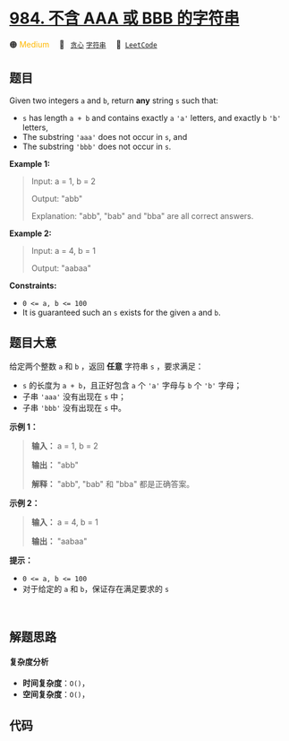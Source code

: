 # [984. 不含 AAA 或 BBB 的字符串](https://leetcode.com/problems/string-without-aaa-or-bbb)

🟠 <font color=#ffb800>Medium</font>&emsp; 🔖&ensp; [`贪心`](/leetcode/outline/tag/greedy.md) [`字符串`](/leetcode/outline/tag/string.md)&emsp; 🔗&ensp;[`LeetCode`](https://leetcode.com/problems/string-without-aaa-or-bbb)

## 题目

Given two integers `a` and `b`, return **any** string `s` such that:

  * `s` has length `a + b` and contains exactly `a` `'a'` letters, and exactly `b` `'b'` letters,
  * The substring `'aaa'` does not occur in `s`, and
  * The substring `'bbb'` does not occur in `s`.



**Example 1:**

> Input: a = 1, b = 2
> 
> Output: "abb"
> 
> Explanation: "abb", "bab" and "bba" are all correct answers.

**Example 2:**

> Input: a = 4, b = 1
> 
> Output: "aabaa"

**Constraints:**

  * `0 <= a, b <= 100`
  * It is guaranteed such an `s` exists for the given `a` and `b`.


## 题目大意

给定两个整数 `a` 和 `b` ，返回 **任意**  字符串 `s` ，要求满足：

  * `s` 的长度为 `a + b`，且正好包含 `a` 个 `'a'` 字母与 `b` 个 `'b'` 字母；
  * 子串 `'aaa'` 没有出现在 `s` 中；
  * 子串 `'bbb'` 没有出现在 `s` 中。



**示例 1：**

> 
> 
> 
> 
> 
> **输入：** a = 1, b = 2
> 
> **输出：** "abb"
> 
> **解释：** "abb", "bab" 和 "bba" 都是正确答案。
> 
> 

**示例 2：**

> 
> 
> 
> 
> 
> **输入：** a = 4, b = 1
> 
> **输出：** "aabaa"



**提示：**

  * `0 <= a, b <= 100`
  * 对于给定的 `a` 和 `b`，保证存在满足要求的 `s` 

​​​


## 解题思路

#### 复杂度分析

- **时间复杂度**：`O()`，
- **空间复杂度**：`O()`，

## 代码

```javascript

```